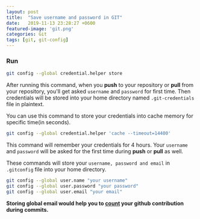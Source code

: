 ```yaml
---
layout: post
title:  "Save username and password in GIT"
date:   2019-11-13 23:28:27 +0600
featured-image: 'git.png'
categories: Git
tags: [git, git-config]
---
```


<!-- <div align="center">
    <img src="https://img.icons8.com/color/100/000000/git.png">
</div> -->

### Run

```bash
git config --global credential.helper store
```

After running this command, when you **push** to your repository or **pull** from your repository, you'll get asked `username` and `password` for first time.
Then credentials will be stored into your home directory named `.git-credentials` file in plaintext.
<br/>

You can use this command to store your credentials into cache memory for specific time(in seconds).

```bash
git config --global credential.helper 'cache --timeout=14400'
```
This command will remember your credentials for 4 hours. Your `username` and `password` will be asked for the first time during **push** or **pull** as well.
<br/>

These commands will store your `username, password and email` in `.gitconfig` file into your home directory.
```bash
git config --global user.name "your username"
git config --global user.password "your password"
git config --global user.email "your email"
```

**Storing global email would help you to [count](https://help.github.com/en/github/setting-up-and-managing-your-github-profile/why-are-my-contributions-not-showing-up-on-my-profile#contributions-that-are-counted) your github contribution during commits.**
